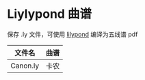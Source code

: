 # Liylypond 曲谱

保存 .ly 文件，可使用 [lilypond](http://lilypond.org/) 编译为五线谱 pdf

| 文件名 | 曲谱 |
| --- | --- |
| Canon.ly | 卡农 |